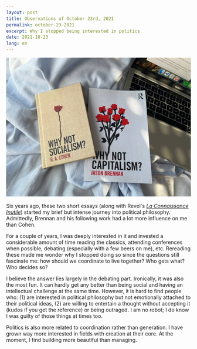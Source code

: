 ```yaml
---
layout: post
title: Observations of October 23rd, 2021
permalink: october-23-2021
excerpt: Why I stopped being interested in politics
date: 2021-10-23
lang: en
---
```


![Why not socialism? by G.A. Cohen and Why not capitalism? by Jason Brennan](images/2021-10-23-why-not-socialism-capitalism.jpg)

Six years ago, these two short essays (along with Revel's [*La Connaissance Inutile*](https://www.goodreads.com/book/show/3334422-la-connaissance-inutile)) started my brief but intense journey into political philosophy. Admittedly, Brennan and his following work had a lot more influence on me than Cohen. 

For a couple of years, I was deeply interested in it and invested a considerable amount of time reading the classics, attending conferences when possible, debating (especially with a few beers on me), etc. Rereading these made me wonder why I stopped doing so since the questions still fascinate me: how should we coordinate to live together? Who gets what? Who decides so?

I believe the answer lies largely in the debating part. Ironically, it was also the most fun. It can hardly get any better than being social and having an intellectual challenge at the same time. However, it is hard to find people who: (1) are interested in political philosophy but not emotionally attached to their political ideas, (2) are willing to entertain a thought without accepting it (kudos if you get the reference) or being outraged.  I am no robot; I do know I was guilty of those things at times too. 

Politics is also more related to coordination rather than generation. I have grown way more interested in fields with creation at their core. At the moment, I find building more beautiful than managing.